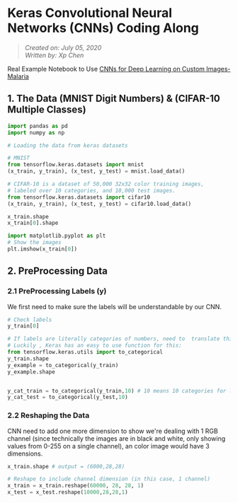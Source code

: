 # Keras Convolutional Neural Networks (CNNs) Coding Along
> *Created on: July 05, 2020*<br/>
> *Written by: Xp Chen*<br/>

Real Example Notebook to Use [CNNs for Deep Learning on Custom Images-Malaria](https://github.com/xipengchen/Learn-Deep-Learning-with-Tensorflow/blob/master/03-Deep-Learning-Custom-Images-Malaria.ipynb)

## 1. The Data (MNIST Digit Numbers) & (CIFAR-10 Multiple Classes)

```python
import pandas as pd
import numpy as np

# Loading the data from keras datasets

# MNIST
from tensorflow.keras.datasets import mnist
(x_train, y_train), (x_test, y_test) = mnist.load_data()

# CIFAR-10 is a dataset of 50,000 32x32 color training images, 
# labeled over 10 categories, and 10,000 test images.
from tensorflow.keras.datasets import cifar10
(x_train, y_train), (x_test, y_test) = cifar10.load_data()

x_train.shape
x_train[0].shape

import matplotlib.pyplot as plt
# Show the images
plt.imshow(x_train[0])
```
## 2. PreProcessing Data
### 2.1 PreProcessing Labels (y)
We first need to make sure the labels will be understandable by our CNN.
```python
# Check labels
y_train[0]

# If labels are literally categories of numbers, need to  translate this to be "one hot encoded" so that CNN can understand, otherwise it will think this is some sort of regression problem on a continuous axis.
# Luckily , Keras has an easy to use function for this:
from tensorflow.keras.utils import to_categorical
y_train.shape
y_example = to_categorical(y_train)
y_example.shape


y_cat_train = to_categorical(y_train,10) # 10 means 10 categories for labels
y_cat_test = to_categorical(y_test,10)


```

### 2.2 Reshaping the Data
 CNN need to add one more dimension to show we're dealing with 1 RGB channel (since technically the images are in black and white, only showing values from 0-255 on a single channel), an color image would have 3 dimensions.
```python
x_train.shape # output = (6000,28,28)

# Reshape to include channel dimension (in this case, 1 channel)
x_train = x_train.reshape(60000, 28, 28, 1)
x_test = x_test.reshape(10000,28,28,1)

```
